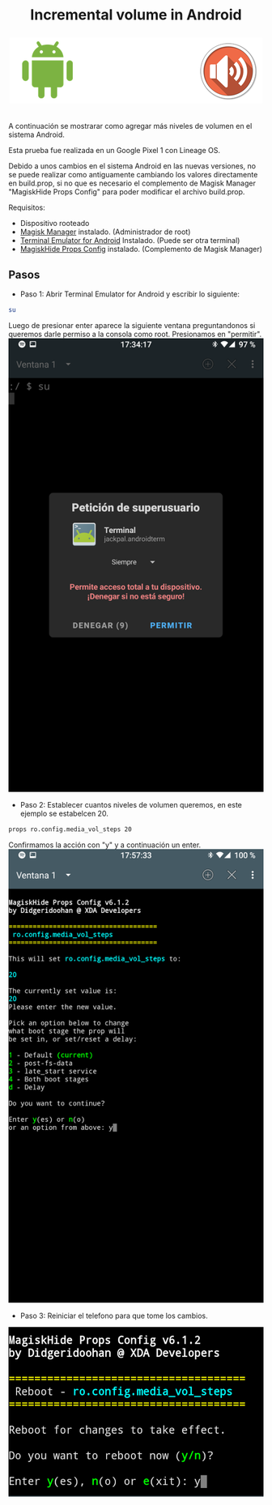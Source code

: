 # <div align="center"> Incremental volume in Android <p align="center"> <img src="images/banner.png"></p>

A continuación se mostrarar como agregar más niveles de volumen en el sistema Android. 

Esta prueba fue realizada en un Google Pixel 1 con Lineage OS. 
  
Debido a unos cambios en el sistema Android en las nuevas versiones, no se puede realizar como antiguamente cambiando los valores directamente en build.prop, si no que es necesario el complemento de Magisk Manager "MagiskHide Props Config" para poder modificar el archivo build.prop.
  
Requisitos:
* Dispositivo rooteado
* <a href="https://github.com/topjohnwu/Magisk" target="_blank">Magisk Manager</a> instalado. (Administrador de root)
* <a href="https://play.google.com/store/apps/details?id=jackpal.androidterm" target="_blank">Terminal Emulator for Android</a> Instalado. (Puede ser otra terminal) 
* <a href="https://github.com/Magisk-Modules-Repo/MagiskHidePropsConf" target="_blank">MagiskHide Props Config</a> instalado. (Complemento de Magisk Manager)
  
## Pasos ##
* Paso 1: Abrir Terminal Emulator for Android y escribir lo siguiente:
```bash
su
```
Luego de presionar enter aparece la siguiente ventana preguntandonos si queremos darle permiso a la consola como root. Presionamos en "permitir".
<img src="images/1.png">
  
* Paso 2: Establecer cuantos niveles de volumen queremos, en este ejemplo se estabelcen 20.
```bash
props ro.config.media_vol_steps 20
```
Confirmamos la acción con "y" y a continuación un enter.
<img src="images/2.png">


* Paso 3: Reiniciar el telefono para que tome los cambios.
<img src="images/3.png">
